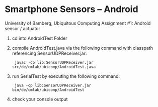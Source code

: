 # Smartphone Sensors – Android
University of Bamberg, Ubiquitous Computing Assignment #1: Android sensor / actuator

1. cd into AndroidTest Folder

2. compile AndroidTest.java via the following command with classpath referencing SensorUDPReceiver.jar:

        javac -cp lib:SensorUDPReceiver.jar src/de/cmlab/ubicomp/AndroidTest.java

3. run SerialTest by executing the following command:

        java -cp lib:SensorUDPReceiver.jar bin/de/cmlab/ubicomp/AndroidTest

4. check your console output
